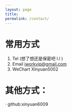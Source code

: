 ```yaml
---
layout: page
title: 
permalink: /contact/
---
```


# 常用方式
1. Tel (想了想还是保密吧 I.I )
2. Email iworkvip@gmail.com
3. WeChart Xinyuan5002


# 其他方式：
· github:xinyuan6009
